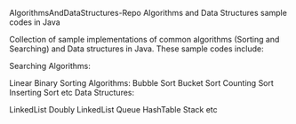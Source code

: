 AlgorithmsAndDataStructures-Repo
Algorithms and Data Structures sample codes in Java

Collection of sample implementations of common algorithms (Sorting and Searching) and Data structures in Java. These sample codes include:

Searching Algorithms:

Linear
Binary Sorting Algorithms:
Bubble Sort
Bucket Sort
Counting Sort
Inserting Sort etc
Data Structures:

LinkedList
Doubly LinkedList
Queue
HashTable
Stack etc
